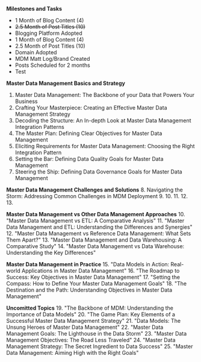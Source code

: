 **Milestones and Tasks**
* 1 Month of Blog Content (4)
* ~~2.5 Month of Post Titles (10)~~
* Blogging Platform Adopted
* 1 Month of Blog Content (4)
* 2.5 Month of Post Titles (10)
* Domain Adopted
* MDM Matt Log/Brand Created
* Posts Scheduled for 2 months
* Test



**Master Data Management Basics and Strategy**
1. Master Data Management: The Backbone of your Data that Powers Your Business
2. Crafting Your Masterpiece: Creating an Effective Master Data Management Strategy
3. Decoding the Structure: An In-depth Look at Master Data Management Integration Patterns
4. The Master Plan: Defining Clear Objectives for Master Data Management
5. Eliciting Requirements for Master Data Management: Choosing the Right Integration Pattern
6. Setting the Bar: Defining Data Quality Goals for Master Data Management
7. Steering the Ship: Defining Data Governance Goals for Master Data Management



**Master Data Management Challenges and Solutions**
8. Navigating the Storm: Addressing Common Challenges in MDM Deployment
9. 
10. 
11. 
12. 
13. 


**Master Data Management vs Other Data Management Approaches**
10. "Master Data Management vs ETL: A Comparative Analysis"
11. "Master Data Management and ETL: Understanding the Differences and Synergies"
12. "Master Data Management vs Reference Data Management: What Sets Them Apart?"
13. "Master Data Management and Data Warehousing: A Comparative Study"
14. "Master Data Management vs Data Warehouse: Understanding the Key Differences"

**Master Data Management in Practice**
15. "Data Models in Action: Real-world Applications in Master Data Management"
16. "The Roadmap to Success: Key Objectives in Master Data Management"
17. "Setting the Compass: How to Define Your Master Data Management Goals"
18. "The Destination and the Path: Understanding Objectives in Master Data Management"

**Uncomitted Topics**
19. "The Backbone of MDM: Understanding the Importance of Data Models"
20. "The Game Plan: Key Elements of a Successful Master Data Management Strategy"
21. "Data Models: The Unsung Heroes of Master Data Management"
22. "Master Data Management Goals: The Lighthouse in the Data Storm"
23. "Master Data Management Objectives: The Road Less Traveled"
24. "Master Data Management Strategy: The Secret Ingredient to Data Success"
25. "Master Data Management: Aiming High with the Right Goals"